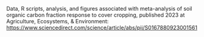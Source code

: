 Data, R scripts, analysis, and figures associated with meta-analysis of soil organic carbon fraction response to cover cropping, published 2023 at Agriculture, Ecosystems, & Environment: https://www.sciencedirect.com/science/article/abs/pii/S0167880923001561
